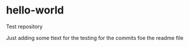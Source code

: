# hello-world
Test repository

Just adding some ttext for the testing for the commits foe the readme file
